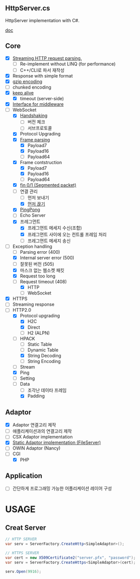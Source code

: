 HttpServer.cs
----
HttpServer implementation with C#.<br>

[doc](doc/)

Core
----
* [x] [Streaming HTTP request parsing.](src/HttpServ/Http/HttpParser.cs)
  * [ ] Re-implement without LINQ (for performance)
  * [ ] C++/CLI로 파서 재작성
* [x] Response with simple format
* [x] [gzip encoding](src/HttpServ/Http/Middlewares/GzipEncoder.cs)
* [ ] chunked encoding
* [x] [keep alive](src/HttpServ/Http/HttpSession.cs#L44-L51)
  * [x] timeout (server-side)
* [x] [Interface for middleware](src/HttpServ/IMiddleware.cs)
* [ ] WebSocket
  * [x] [Handshaking](src/HttpServ/WebSocket/Middlewares/WebSocketHandshaker.cs)
    * [ ] 버전 체크
    * [ ] 서브프로토콜
  * [x] Protocol Upgrading
  * [x] [Frame parsing](src/WebSocketParser/WebSocketParser.cpp)
    * [x] Payload7
    * [x] Payload16
    * [ ] Payload64
  * [x] Frame contstruction
    * [x] Payload7
    * [x] Payload16
    * [ ] Payload64  
  * [x] [fin 0/1 (Segmented packet)](src/HttpServ/WebSocket/WebSocketSession.cs#L68-L85)
  * [ ] 연결 관리
    * [ ] 먼저 보내기
    * [x] [먼저 끊기](src/HttpServ/Common/CloseSessionException.cs)
  * [x] [PingPong](src/HttpServ/WebSocket/Middlewares/PingPong.cs)
  * [ ] Echo Server
  * [x] 프레그먼트
    * [x] 프레그먼트 메세지 수신(조합)
    * [x] 프레그먼트 사이에 오는 컨트롤 프레임 처리
    * [ ] 프레그먼트 메세지 송신
* [ ] Exception handling
  * [ ] Parsing error (400)
  * [x] Internal server error (500)
  * [ ] 잘못된 버전 (505)
  * [x] 마스크 없는 웹소켓 패킷
  * [x] Request too long
  * [ ] Request timeout (408)
    * [x] HTTP
    * [ ] WebSocket
* [x] HTTPS
* [ ] Streaming response
* [ ] HTTP2.0
  * [x] Protocol upgrading
    * [x] H2C
    * [x] Direct
    * [ ] H2 (ALPN)
  * [ ] HPACK
    * [ ] Static Table
    * [ ] Dynamic Table
    * [x] String Decoding
    * [ ] String Encoding
  * [ ] Stream
  * [x] Ping
  * [ ] Setting
  * [ ] Data
    * [ ] 조각난 데이타 프레임
    * [x] Padding
    
Adaptor
----
* [x] Adaptor 연결고리 제작
* [ ] 애플리케이션과의 연결고리 제작
* [ ] CSX Adaptor implementation
* [x] [Static Adaptor implementation (FileServer)](src/StaticFileAdaptor/Program.cs)
* [ ] OWIN Adaptor (Nancy)
* [ ] CGI
  * [x] PHP
  
Application
----
* [ ] 간단하게 프로그래밍 가능한 어플리케이션 레이어 구성


USAGE
====

Creat Server
----
```cs
// HTTP SERVER
var serv = ServerFactory.CreateHttp<SimpleAdaptor>();

// HTTPS SERVER
var cert = new X509Certificate2("server.pfx", "password");
var serv = ServerFactory.CreateHttps<SimpleAdaptor>(cert);

serv.Open(9916);
```
